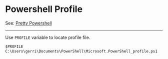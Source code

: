 # Powershell Profile

See: [Pretty Powershell](https://yewtu.be/latest_version?id=LuAipOW8BNQ&itag=22&hmac_key=51258bc4616982d072fa8c17092ccaf2948aca8d)

---

Use `PROFILE` variable to locate profile file.

```ps
$PROFILE
C:\Users\gerri\Documents\PowerShell\Microsoft.PowerShell_profile.ps1
```
